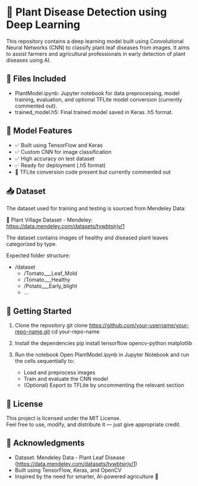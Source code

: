 # 🌿 Plant Disease Detection using Deep Learning

This repository contains a deep learning model built using Convolutional Neural Networks (CNN) to classify plant leaf diseases from images. It aims to assist farmers and agricultural professionals in early detection of plant diseases using AI.

## 📁 Files Included

- PlantModel.ipynb: Jupyter notebook for data preprocessing, model training, evaluation, and optional TFLite model conversion (currently commented out).
- trained_model.h5: Final trained model saved in Keras .h5 format.

## 🧠 Model Features

- ✅ Built using TensorFlow and Keras
- ✅ Custom CNN for image classification
- ✅ High accuracy on test dataset
- ✅ Ready for deployment (.h5 format)
- 🚫 TFLite conversion code present but currently commented out

## 📥 Dataset

The dataset used for training and testing is sourced from Mendeley Data:

🔗 Plant Village Dataset - Mendeley: https://data.mendeley.com/datasets/tywbtsjrjv/1

The dataset contains images of healthy and diseased plant leaves categorized by type.

Expected folder structure:
- /dataset
  - /Tomato___Leaf_Mold
  - /Tomato___Healthy
  - /Potato___Early_blight
  - ...

## 🚀 Getting Started

1. Clone the repository
   git clone https://github.com/your-username/your-repo-name.git
   cd your-repo-name

2. Install the dependencies
   pip install tensorflow opencv-python matplotlib

3. Run the notebook
   Open PlantModel.ipynb in Jupyter Notebook and run the cells sequentially to:
   - Load and preprocess images
   - Train and evaluate the CNN model
   - (Optional) Export to TFLite by uncommenting the relevant section

## 📄 License

This project is licensed under the MIT License.  
Feel free to use, modify, and distribute it — just give appropriate credit.

## 🙌 Acknowledgments

- Dataset: Mendeley Data - Plant Leaf Disease (https://data.mendeley.com/datasets/tywbtsjrjv/1)
- Built using TensorFlow, Keras, and OpenCV
- Inspired by the need for smarter, AI-powered agriculture 🌾

